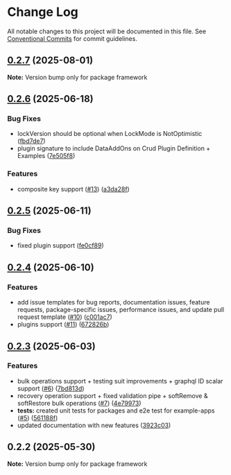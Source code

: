 # Change Log

All notable changes to this project will be documented in this file.
See [Conventional Commits](https://conventionalcommits.org) for commit guidelines.

## [0.2.7](https://github.com/solid-nestjs/framework/compare/v0.2.6...v0.2.7) (2025-08-01)

**Note:** Version bump only for package framework

## [0.2.6](https://github.com/solid-nestjs/framework/compare/v0.2.5...v0.2.6) (2025-06-18)

### Bug Fixes

- lockVersion should be optional when LockMode is NotOptimistic ([fbd7de7](https://github.com/solid-nestjs/framework/commit/fbd7de76af935aa306f564f76b1b4ca64f9a595e))
- plugin signature to include DataAddOns on Crud Plugin Definition + Examples ([7e505f8](https://github.com/solid-nestjs/framework/commit/7e505f85299dab73d8e2f8e1326d8aeb75f97e8b))

### Features

- composite key support ([#13](https://github.com/solid-nestjs/framework/issues/13)) ([a3da28f](https://github.com/solid-nestjs/framework/commit/a3da28ff387984c59ec5f72d1bcafecc9ce83b1b))

## [0.2.5](https://github.com/solid-nestjs/framework/compare/v0.2.4...v0.2.5) (2025-06-11)

### Bug Fixes

- fixed plugin support ([fe0cf89](https://github.com/solid-nestjs/framework/commit/fe0cf890ea66d382b35112523bdd39f0503b2f1a))

## [0.2.4](https://github.com/solid-nestjs/framework/compare/v0.2.3...v0.2.4) (2025-06-10)

### Features

- add issue templates for bug reports, documentation issues, feature requests, package-specific issues, performance issues, and update pull request template ([#10](https://github.com/solid-nestjs/framework/issues/10)) ([c001ac7](https://github.com/solid-nestjs/framework/commit/c001ac7ab48311169a6fdaa4a9dc597c214075ec))
- plugins support ([#11](https://github.com/solid-nestjs/framework/issues/11)) ([672826b](https://github.com/solid-nestjs/framework/commit/672826bb3c06ed996fb09e3aa6e568e2c4e790a9))

## [0.2.3](https://github.com/solid-nestjs/framework/compare/v0.2.2...v0.2.3) (2025-06-03)

### Features

- bulk operations support + testing suit improvements + graphql ID scalar support ([#6](https://github.com/solid-nestjs/framework/issues/6)) ([7bd813d](https://github.com/solid-nestjs/framework/commit/7bd813dfd03f46cfab2e520b28b346c7080fa1fb))
- recovery operation support + fixed validation pipe + softRemove & softRestore bulk operations ([#7](https://github.com/solid-nestjs/framework/issues/7)) ([4e79973](https://github.com/solid-nestjs/framework/commit/4e7997377aaffd60b457186730c149e9c4467617))
- **tests:** created unit tests for packages and e2e test for example-apps ([#5](https://github.com/solid-nestjs/framework/issues/5)) ([561188f](https://github.com/solid-nestjs/framework/commit/561188fd83ccf94206b32041333441ec31ece1cd))
- updated documentation with new features ([3923c03](https://github.com/solid-nestjs/framework/commit/3923c03afeebca7413421696db55ae101fdd9263))

## 0.2.2 (2025-05-30)

**Note:** Version bump only for package framework
